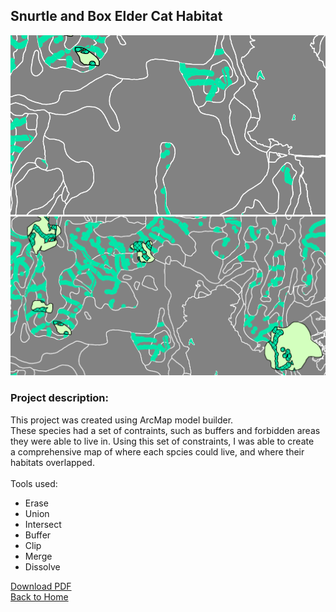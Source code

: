 ## Snurtle and Box Elder Cat Habitat

<img src="images/snurtle2.png?raw=true"/>
<img src="images/map1_ofawesomeness.png?raw=true"/>

### **Project description:** <br>
This project was created using ArcMap model builder.<br>
These species had a set of contraints, such as buffers and forbidden areas <br>
they were able to live in. Using this set of constraints, I was able to create <br>
a comprehensive map of where each spcies could live, and where their <br>
habitats overlapped. <br>
<br>
Tools used:
- Erase
- Union
- Intersect
- Buffer
- Clip
- Merge
- Dissolve

[Download PDF](/projects/Lab6_Part2.pdf)<br>
<a href="sophiepeet.github.io">Back to Home </a>
